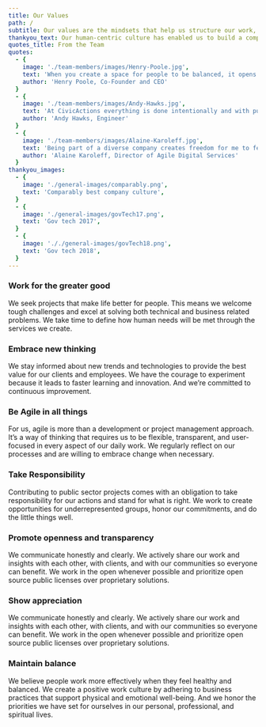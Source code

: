 ```yaml
---
title: Our Values
path: /
subtitle: Our values are the mindsets that help us structure our work, define our culture, and achieve our goal of creating digital services that work for everyone.
thankyou_text: Our human-centric culture has enabled us to build a company that is recognized for putting people first. We are grateful to the people and organizations that have helped us get here.
quotes_title: From the Team
quotes: 
  - {
    image: './team-members/images/Henry-Poole.jpg',
    text: 'When you create a space for people to be balanced, it opens up the silos in the mind and allows for more possibility and innovation.',
    author: 'Henry Poole, Co-Founder and CEO'
  }
  - {
    image: './team-members/images/Andy-Hawks.jpg',
    text: 'At CivicActions everything is done intentionally and with purpose. We try to bring this authenticity to everyone we work with',
    author: 'Andy Hawks, Engineer'
  }
  - {
    image: './team-members/images/Alaine-Karoleff.jpg',
    text: 'Being part of a diverse company creates freedom for me to feel I can be unique to myself, but also fit in with the team.',
    author: 'Alaine Karoleff, Director of Agile Digital Services'
  }
thankyou_images:
  - {
    image: './general-images/comparably.png',
    text: 'Comparably best company culture',
  }
  - {
    image: './general-images/govTech17.png',
    text: 'Gov tech 2017',
  }
  - {
    image: '././general-images/govTech18.png',
    text: 'Gov tech 2018',
  }
---
```

### Work for the greater good
We seek projects that make life better for people. This means we welcome tough challenges and excel at solving both technical and business related problems. We take time to define how human needs will be met through the services we create.

### Embrace new thinking
We stay informed about new trends and technologies to provide the best value for our clients and employees. We have the courage to experiment because it leads to faster learning and innovation. And we’re committed to continuous improvement.

### Be Agile in all things
For us, agile is more than a development or project management approach. It’s a way of thinking that requires us to be flexible, transparent, and user-focused in every aspect of our daily work. We regularly reflect on our processes and are willing to embrace change when necessary.

### Take Responsibility
Contributing to public sector projects comes with an obligation to take responsibility for our actions and stand for what is right. We work to create opportunities for underrepresented groups, honor our commitments, and do the little things well.

### Promote openness and transparency
We communicate honestly and clearly. We actively share our work and insights with each other, with clients, and with our communities so everyone can benefit. We work in the open whenever possible and prioritize open source public licenses over proprietary solutions.

### Show appreciation
We communicate honestly and clearly. We actively share our work and insights with each other, with clients, and with our communities so everyone can benefit. We work in the open whenever possible and prioritize open source public licenses over proprietary solutions.

### Maintain balance
We believe people work more effectively when they feel healthy and balanced. We create a positive work culture by adhering to business practices that support physical and emotional well-being. And we honor the priorities we have set for ourselves in our personal, professional, and spiritual lives. 
